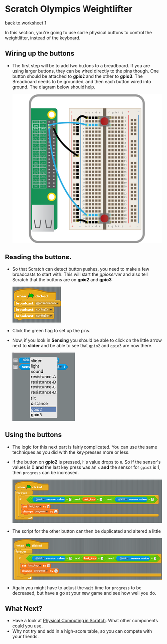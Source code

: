 # Scratch Olympics Weightlifter

[back to worksheet 1](worksheet.md)

In this section, you're going to use some physical buttons to control the weightlifter, instead of the keyboard.

## Wiring up the buttons

- The first step will be to add two buttons to a breadboard. If you are using larger buttons, they can be wired directly to the pins though. One button should be attached to **gpio2** and the other to **gpio3**. The Breadboard needs to be grounded, and then each button wired into ground. The diagram below should help.

    ![circuit](images/circuit.png)
	
## Reading the buttons.

- So that Scratch can detect button pushes, you need to make a few broadcasts to start with. This will start the *gpioserver* and also tell Scratch that the buttons are on **gpio2** and **gpio3**

    ![capture](images/capture25.png)
	
- Click the green flag to set up the pins.

- Now, if you look in **Sensing** you should be able to click on the little arrow next to **slider** and be able to see that `gpio2` and `gpio3` are now there.

    ![capture](images/capture26.png)

## Using the buttons

- The logic for this next part is fairly complicated. You can use the same techniques as you did with the key-presses more or less.

- If the button on **gpio2** is pressed, it's value drops to `0`. So if the sensor's values is 0 **and** the last key press was an `x` **and** the sensor for `gpio3` is 1, then `progress` can be increased.

    ![capture](images/capture27.png)
	
- The script for the other button can then be duplicated and altered a little

    ![capture](images/capture28.png)

- Again you might have to adjust the `wait` time for `progress` to be decreased, but have a go at your new game and see how well you do.

## What Next?

- Have a look at [Physical Computing in Scratch](https://www.raspberrypi.org/learning/physical-computing-with-scratch/). What other components could you use.
- Why not try and add in a high-score table, so you can compete with your friends.
